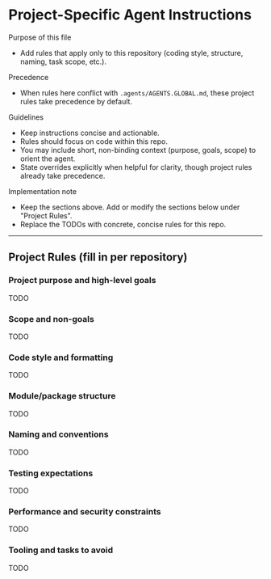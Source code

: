 # Project-Specific Agent Instructions

Purpose of this file
- Add rules that apply only to this repository (coding style, structure, naming, task scope, etc.).

Precedence
- When rules here conflict with `.agents/AGENTS.GLOBAL.md`, these project rules take precedence by default.

Guidelines
- Keep instructions concise and actionable.
- Rules should focus on code within this repo.
- You may include short, non-binding context (purpose, goals, scope) to orient the agent.
- State overrides explicitly when helpful for clarity, though project rules already take precedence.

Implementation note
- Keep the sections above. Add or modify the sections below under "Project Rules".
- Replace the TODOs with concrete, concise rules for this repo.

---

## Project Rules (fill in per repository)

### Project purpose and high-level goals
<!-- Brief, non-binding context. What are we building and why? -->
TODO

### Scope and non-goals
<!-- Clarify what’s in/out of scope to guide effort. -->
TODO

### Code style and formatting
<!-- e.g., Ruff rules, formatter, max line length, type hints policy. -->
TODO

### Module/package structure
<!-- Directory layout, naming, where new code belongs, coupling constraints. -->
TODO

### Naming and conventions
<!-- Public API naming, file/class/function conventions. -->
TODO

### Testing expectations
<!-- What to test, when to add tests, acceptable test runtime, fixtures. -->
TODO

### Performance and security constraints
<!-- Hot paths, memory limits, data sensitivity, secrets handling. -->
TODO

### Tooling and tasks to avoid
<!-- Tools not allowed, tasks out-of-scope for the agent. -->
TODO
